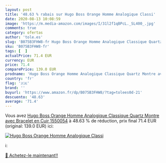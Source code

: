 ```yaml
---
layout: post
title: '48.63 % rabais sur Hugo Boss Orange Homme Analogique Classi'
date: 2020-08-13 10:08:59
image: 'https://m.media-amazon.com/images/I/31l2f1qBPcL._SL400_.jpg'
comments: true
category: ofertas
author: 'tole.es'
slug: 'B075B3FHW8-fr Hugo Boss Orange Homme Analogique Classique Quartz Montre...'
sku: 'B075B3FHW8-fr'
tags: [  ]
actualPrice: 71.4 EUR
currency: EUR
price: 71.4
comparePrice: 139.0 EUR
prodname: 'Hugo Boss Orange Homme Analogique Classique Quartz Montre avec Bracelet en Cuir 1550054'
country: 'fr'
flag: '🇫🇷'
brand: ''
buyurl: 'https://www.amazon.fr/dp/B075B3FHW8/?tag=tolees0d-21'
descuento: '48.63'
average: '71.4'
---
```


Vous avez [Hugo Boss Orange Homme Analogique Classique Quartz Montre avec Bracelet en Cuir 1550054](https://www.amazon.fr/dp/B075B3FHW8/?tag=tolees0d-21)  à  48.63 % de réduction, prix final  71.4 EUR (original: 139.0 EUR) ici:

[![Hugo Boss Orange Homme Analogique Classi](https://m.media-amazon.com/images/I/31l2f1qBPcL._SL400_.jpg)](https://www.amazon.fr/dp/B075B3FHW8/?tag=tolees0d-21)

ℹ️:


[🛒 Achetez-le maintenant!!](https://www.amazon.fr/dp/B075B3FHW8/?tag=tolees0d-21)
